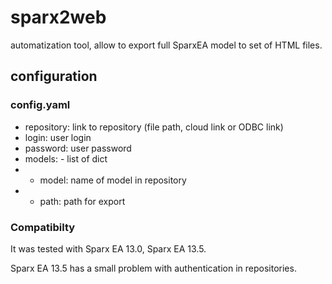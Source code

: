 # sparx2web
automatization tool, allow to export full SparxEA model to set of HTML files.

## configuration
### config.yaml

- repository: link to repository (file path, cloud link or ODBC link)
- login: user login
- password: user password
- models: - list of dict
 - - model: name of model in repository
 - - path: path for export
                       
### Compatibilty
It was tested with Sparx EA 13.0, Sparx EA 13.5.

Sparx EA 13.5 has a small problem with authentication in repositories.
